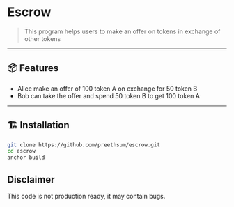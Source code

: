 # Escrow

> This program helps users to make an offer on tokens in exchange of other tokens

---

## 📦 Features

- Alice make an offer of 100 token A on exchange for 50 token B
- Bob can take the offer and spend 50 token B to get 100 token A

---

## 🏗️ Installation

```bash
git clone https://github.com/preethsum/escrow.git
cd escrow
anchor build
```

## Disclaimer

This code is not production ready, it may contain bugs.
